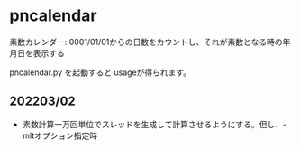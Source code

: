 # pncalendar

素数カレンダー: 0001/01/01からの日数をカウントし、それが素数となる時の年月日を表示する


pncalendar.py を起動すると usageが得られます。


## 202203/02
* 素数計算一万回単位でスレッドを生成して計算させるようにする。但し、-mltオプション指定時
